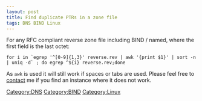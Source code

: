 ```yaml
---
layout: post 
title: Find duplicate PTRs in a zone file
tags: DNS BIND Linux
---
```


For any RFC compliant reverse zone file including BIND / named, where
the first field is the last octet:

    for i in `egrep '^[0-9]{1,3}' reverse.rev | awk '{print $1}' | sort -n | uniq -d` ; do egrep ^${i} reverse.rev;done

As `awk` is used it will still work if spaces or tabs are used. Please
feel free to [contact](User:Benyg "wikilink") me if you find an instance
where it does not work.

[Category:DNS](Category:DNS "wikilink")
[Category:BIND](Category:BIND "wikilink")
[Category:Linux](Category:Linux "wikilink")
